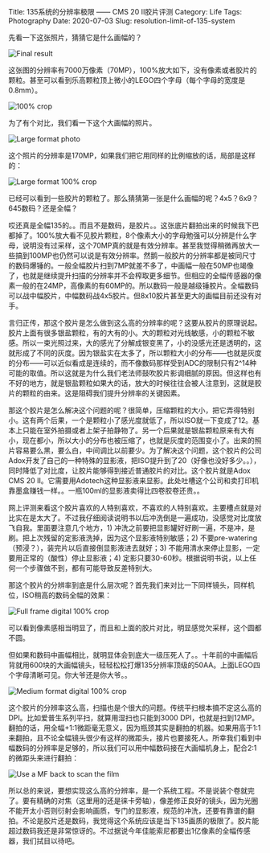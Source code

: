 Title: 135系统的分辨率极限 —— CMS 20 II胶片评测
Category: Life
Tags: Photography
Date: 2020-07-03
Slug: resolution-limit-of-135-system

先看一下这张照片，猜猜它是什么画幅的？

![Final result](images/135-resolution-limit-result.jpg)

这张图的分辨率有7000万像素（70MP），100%放大如下，没有像素或者胶片的颗粒。甚至可以看到乐高颗粒顶上微小的LEGO四个字母（每个字母的宽度是0.8mm）。

![100% crop](images/135-resolution-limit-100crop-film.jpg)

为了有个对比，我们看一下这个大画幅的照片。

![Large format photo](images/135-resolution-limit-large-format.jpg)

这个照片的分辨率是170MP，如果我们把它用同样的比例缩放的话，局部是这样的：

![Large format 100% crop](images/135-resolution-limit-large-format-100crop.jpg)

已经可以看到一些胶片的颗粒了。那么猜猜第一张是什么画幅的呢？4x5？6x9？645数码？还是全幅？

哎还真是全幅135的。。而且不是数码，是胶片。。这张底片翻拍出来的时候我下巴都掉了。100%放大看不见胶片颗粒，8个像素大小的字母勉强可以分辨是什么字母，说明没有过采样，这个70MP真的就是有效分辨率。甚至我觉得稍微再放大一些搞到100MP也仍然可以说是有效分辨率。然鹅一般胶片的分辨率都是被同尺寸的数码爆锤的。一般全幅胶片扫到7MP就差不多了，中画幅一般在50MP也竭像了，也就是继续提升扫描的分辨率并不会榨取更多细节。但相应的全幅传感器的像素一般的在24MP，高像素的有60MP的。所以数码一般是越级锤胶片。全幅数码可以战中幅胶片，中幅数码战4x5胶片。但8x10胶片甚至更大的画幅目前还没有对手。

言归正传，那这个胶片是怎么做到这么高的分辨率的呢？这要从胶片的原理说起。胶片上面有很多银盐颗粒，有的大有的小。大的颗粒对光线敏感，小的颗粒不敏感。所以一束光照过来，大的感光了分解成银变黑了，小的没感光还是透明的，这就形成了不同的灰度。因为银盐实在太多了，所以颗粒大小的分布——也就是灰度的分布——可以近似看成是连续的，而不像数码那样受到ADC的限制只有2^14种可能的取值。所以这就是为什么我们老法师鼓吹胶片影调细腻的原因。但这样也有不好的地方，就是银盐颗粒如果大的话，放大的时候往往会被人注意到，这就是胶片的颗粒的由来。这是阻碍我们提升分辨率的关键因素。

那这个胶片是怎么解决这个问题的呢？很简单，压缩颗粒的大小，把它弄得特别小。这有两个后果，一个是颗粒小了感光度就低了，所以ISO就一下变成了12。基本上只能在室外拍摄或者上架子拍静物了。另一个后果就是银盐颗粒原来有大有小，现在都小，所以大小的分布也被压缩了，也就是灰度的范围变小了。出来的照片容易要么黑，要么白，中间调比以前要少。为了解决这个问题，这个胶片的公司Adox开发了自己的一种特殊的显影液，把ISO提升到了20（好像也没好多少。。），同时降低了对比度，让胶片能够得到接近普通胶片的对比。这个胶片就是Adox CMS 20 II。它需要用Adotech这种显影液来显影。此处吐槽这个公司和卖打印机靠墨盒赚钱一样。。一瓶100ml的显影液卖得比四卷胶卷还贵。。

网上评测来看这个胶片喜欢的人特别喜欢，不喜欢的人特别喜欢。主要槽点就是对比实在是太大了。不过我仔细阅读说明书以后冲洗倒是一遍成功，没感觉对比度放飞自我。里面要注意几个地方，1) 冲洗之前要把显影罐好好刷一遍，不是冲，是刷。把上次残留的定影液洗掉，因为这个显影液特别敏感；2) 不要pre-watering（预浸？），装完片以后直接倒显影液进去就好；3) 不能用清水来停止显影，一定要用正常的（酸性）停止显影液；4) 定影只要30-60秒。根据说明书说，以上任何一个步骤做不到，都有可能导致反差特别大。

那这个胶片的分辨率到底是什么层次呢？首先我们来对比一下同样镜头，同样机位，ISO稍高的数码全幅的效果：

![Full frame digital 100% crop](images/135-resolution-limit-100crop-digital.jpg)

可以看到像素感相当明显了，而且和上面的胶片对比，明显感觉欠采样，这个圆都不圆。

但如果和数码中画幅相比，就明显体会到底大一级压死人了。。十年前的中画幅后背就用600块的大画幅镜头，轻轻松松打爆135分辨率顶级的50AA。上面LEGO四个字母清晰可见。你大爷还是你大爷。。

![Medium format digital 100% crop](images/135-resolution-limit-100crop-digital-MF.jpg)

这个胶片的分辨率这么高，扫描也是个很大的问题。传统平扫根本搞不定这么高的DPI。比如爱普生系列平扫，就算用湿扫也只能到3000 DPI，也就是扫到12MP。翻拍的话，用全幅+1:1微距毫无意义，因为瓶颈其实是翻拍的机器。如果用高于1:1来翻拍，且不论全幅镜头很少有这样的微距头，接片也要接死人。所幸我们看到中幅数码的分辨率是足够的，所以我们可以用中幅数码接在大画幅机身上，配合2:1的微距头来进行翻拍：

![Use a MF back to scan the film](images/135-resolution-limit-gear.jpg)

所以总的来说，要想实现这么高的分辨率，是一个系统工程。不是说装个卷就完了。要有精确的对焦（这里用的还是徕卡旁轴），像差修正良好的镜头，因为光圈不能开太小否则衍射会影响画质，专门的显影液，规范的冲洗，还要有靠谱的翻拍。不论是胶片还是数码，我觉得这个系统应该是当下135画质的极限了。胶片能超过数码我还是非常惊讶的。不过据说今年佳能索尼都要出1亿像素的全幅传感器，我们拭目以待吧。
